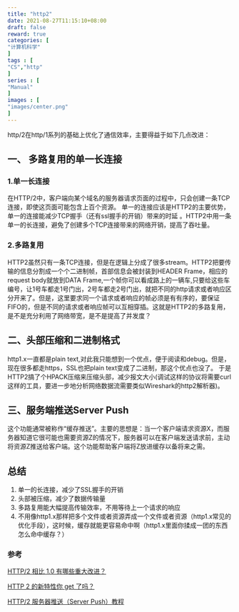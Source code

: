 ```yaml
---
title: "http2"
date: 2021-08-27T11:15:10+08:00
draft: false
reward: true
categories: [
"计算机科学"
]
tags : [
"CS","http"
]
series : [
"Manual"
]
images : [
"images/center.png"
]
---
```


[comment]: <> "# http2"

http/2在http/1系列的基础上优化了通信效率，主要得益于如下几点改进：

## 一、 多路复用的单一长连接

### 1.单一长连接

在HTTP/2中，客户端向某个域名的服务器请求页面的过程中，只会创建一条TCP连接，即使这页面可能包含上百个资源。 单一的连接应该是HTTP2的主要优势，单一的连接能减少TCP握手（还有ssl握手的开销）带来的时延 。HTTP2中用一条单一的长连接，避免了创建多个TCP连接带来的网络开销，提高了吞吐量。

### 2.多路复用

HTTP2虽然只有一条TCP连接，但是在逻辑上分成了很多stream。HTTP2把要传输的信息分割成一个个二进制帧，首部信息会被封装到HEADER Frame，相应的request body就放到DATA Frame,一个帧你可以看成路上的一辆车,只要给这些车编号，让1号车都走1号门出，2号车都走2号门出，就把不同的http请求或者响应区分开来了。但是，这里要求同一个请求或者响应的帧必须是有有序的，要保证FIFO的，但是不同的请求或者响应帧可以互相穿插。这就是HTTP2的多路复用，是不是充分利用了网络带宽，是不是提高了并发度？

## 二、头部压缩和二进制格式

http1.x一直都是plain text,对此我只能想到一个优点，便于阅读和debug。但是，现在很多都走https，SSL也把plain text变成了二进制，那这个优点也没了。 于是HTTP2搞了个HPACK压缩来压缩头部，减少报文大小(调试这样的协议将需要curl这样的工具，要进一步地分析网络数据流需要类似Wireshark的http2解析器)。

## 三、服务端推送Server Push

这个功能通常被称作“缓存推送”。主要的思想是：当一个客户端请求资源X，而服务器知道它很可能也需要资源Z的情况下，服务器可以在客户端发送请求前，主动将资源Z推送给客户端。这个功能帮助客户端将Z放进缓存以备将来之需。

## 总结

1. 单一的长连接，减少了SSL握手的开销
2. 头部被压缩，减少了数据传输量
3. 多路复用能大幅提高传输效率，不用等待上一个请求的响应
4. 不用像http1.x那样把多个文件或者资源弄成一个文件或者资源（http1.x常见的优化手段），这时候，缓存就能更容易命中啊（http1.x里面你揉成一团的东西怎么命中缓存？）

### 参考

[HTTP/2 相比 1.0 有哪些重大改进？](https://www.zhihu.com/question/34074946?utm_source=wechat_session&utm_medium=social&s_s_i=U0%2FPUrgIwamqLmBabvN4DxqQrrMCcV%2BFEUIvuj5nLm4%3D&s_r=1)

[HTTP 2 的新特性你 get 了吗？](https://cloud.tencent.com/developer/article/1004874)

[HTTP/2 服务器推送（Server Push）教程](http://www.ruanyifeng.com/blog/2018/03/http2_server_push.html)
